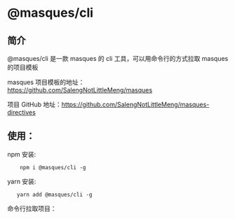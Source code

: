 # @masques/cli

## 简介

@masques/cli 是一款 masques 的 cli 工具，可以用命令行的方式拉取 masques 的项目模板

masques 项目模板的地址：https://github.com/SalengNotLittleMeng/masques

项目 GitHub 地址：https://github.com/SalengNotLittleMeng/masques-directives

## 使用：

npm 安装:

```shell
    npm i @masques/cli -g
```

yarn 安装:

```shell
   yarn add @masques/cli -g
```

命令行拉取项目：
